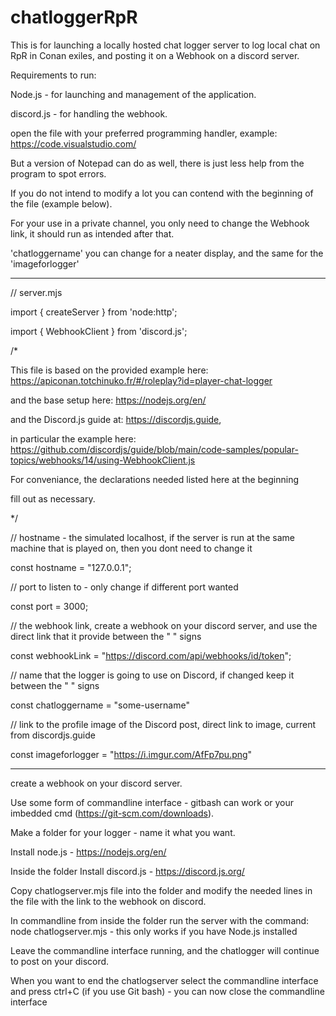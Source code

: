 # chatloggerRpR


This is for launching a locally hosted chat logger server to log local chat on RpR in Conan exiles, and posting it on a Webhook on a discord server.

Requirements to run:

Node.js - for launching and management of the application.

discord.js - for handling the webhook.

open the file with your preferred programming handler, example: https://code.visualstudio.com/


But a version of Notepad can do as well, there is just less help from the program to spot errors.

If you do not intend to modify a lot you can contend with the beginning of the file (example below).

For your use in a private channel, you only need to change the Webhook link, it should run as intended after that.

'chatloggername' you can change for a neater display, and the same for the 'imageforlogger'


-------------------------------------------------------
// server.mjs

import { createServer } from 'node:http';

import { WebhookClient } from 'discord.js';

/*

This file is based on the provided example here: https://apiconan.totchinuko.fr/#/roleplay?id=player-chat-logger

and the base setup here: https://nodejs.org/en/

and the Discord.js guide at: https://discordjs.guide,

in particular the example here: https://github.com/discordjs/guide/blob/main/code-samples/popular-topics/webhooks/14/using-WebhookClient.js

For conveniance, the declarations needed listed here at the beginning

fill out as necessary.

*/

// hostname - the simulated localhost, if the server is run at the same machine that is played on, then you dont need to change it

const hostname = "127.0.0.1";

// port to listen to - only change if different port wanted

const port = 3000;

// the webhook link, create a webhook on your discord server, and use the direct link that it provide between the " " signs

const webhookLink = "https://discord.com/api/webhooks/id/token";

// name that the logger is going to use on Discord, if changed keep it between the " " signs

const chatloggername = "some-username"

// link to the profile image of the Discord post, direct link to image, current from discordjs.guide

const imageforlogger = "https://i.imgur.com/AfFp7pu.png"

--------------------------------------------------------


create a webhook on your discord server.

Use some form of commandline interface - gitbash can work or your imbedded cmd (https://git-scm.com/downloads).

Make a folder for your logger - name it what you want.

Install node.js - https://nodejs.org/en/

Inside the folder Install discord.js - https://discord.js.org/

Copy chatlogserver.mjs file into the folder and modify the needed lines in the file with the link to the webhook on discord.

In commandline from inside the folder run the server with the command: node chatlogserver.mjs - this only works if you have Node.js installed

Leave the commandline interface running, and the chatlogger will continue to post on your discord.

When you want to end the chatlogserver select the commandline interface and press ctrl+C (if you use Git bash) - you can now close the commandline interface



